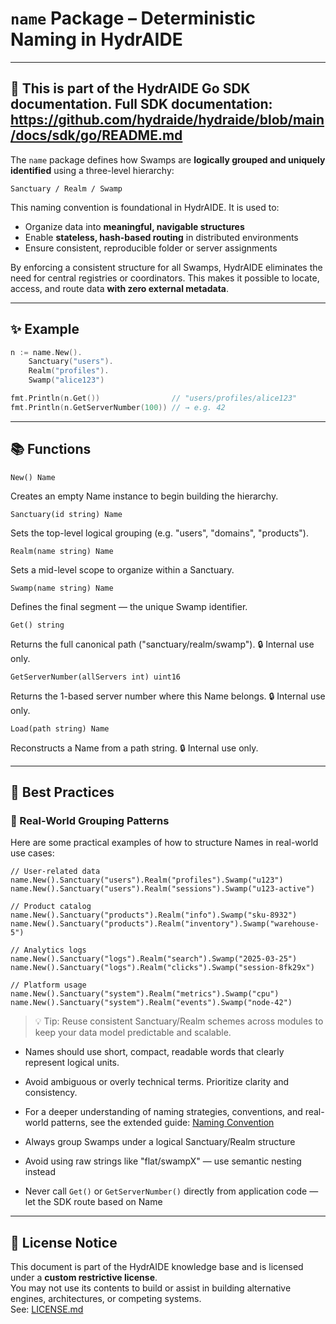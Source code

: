 # `name` Package – Deterministic Naming in HydrAIDE

---
📘 This is part of the HydrAIDE Go SDK documentation.
Full SDK documentation: https://github.com/hydraide/hydraide/blob/main/docs/sdk/go/README.md
---

The `name` package defines how Swamps are **logically grouped and uniquely identified** using a three-level hierarchy:

```
Sanctuary / Realm / Swamp
```

This naming convention is foundational in HydrAIDE. It is used to:
- Organize data into **meaningful, navigable structures**
- Enable **stateless, hash-based routing** in distributed environments
- Ensure consistent, reproducible folder or server assignments

By enforcing a consistent structure for all Swamps, HydrAIDE eliminates the need for central registries or coordinators. This makes it possible to locate, access, and route data **with zero external metadata**.

---

## ✨ Example

```go
n := name.New().
    Sanctuary("users").
    Realm("profiles").
    Swamp("alice123")

fmt.Println(n.Get())                // "users/profiles/alice123"
fmt.Println(n.GetServerNumber(100)) // → e.g. 42
```

---

## 📚 Functions

```text
New() Name
```
Creates an empty Name instance to begin building the hierarchy.

```text
Sanctuary(id string) Name
```
Sets the top-level logical grouping (e.g. "users", "domains", "products").

```text
Realm(name string) Name
```
Sets a mid-level scope to organize within a Sanctuary.

```text
Swamp(name string) Name
```
Defines the final segment — the unique Swamp identifier.

```text
Get() string
```
Returns the full canonical path ("sanctuary/realm/swamp").
🔒 Internal use only.

```text
GetServerNumber(allServers int) uint16
```
Returns the 1-based server number where this Name belongs.
🔒 Internal use only.

```text
Load(path string) Name
```
Reconstructs a Name from a path string.
🔒 Internal use only.

---

## 🧠 Best Practices

### 🧩 Real-World Grouping Patterns

Here are some practical examples of how to structure Names in real-world use cases:

```text
// User-related data
name.New().Sanctuary("users").Realm("profiles").Swamp("u123")
name.New().Sanctuary("users").Realm("sessions").Swamp("u123-active")

// Product catalog
name.New().Sanctuary("products").Realm("info").Swamp("sku-8932")
name.New().Sanctuary("products").Realm("inventory").Swamp("warehouse-5")

// Analytics logs
name.New().Sanctuary("logs").Realm("search").Swamp("2025-03-25")
name.New().Sanctuary("logs").Realm("clicks").Swamp("session-8fk29x")

// Platform usage
name.New().Sanctuary("system").Realm("metrics").Swamp("cpu")
name.New().Sanctuary("system").Realm("events").Swamp("node-42")
```

> 💡 Tip: Reuse consistent Sanctuary/Realm schemes across modules to keep your data model predictable and scalable.

- Names should use short, compact, readable words that clearly represent logical units.
- Avoid ambiguous or overly technical terms. Prioritize clarity and consistency.
- For a deeper understanding of naming strategies, conventions, and real-world patterns, see the extended guide: [Naming Convention](https://github.com/hydraide/hydraide/blob/main/docs/thinking-in-hydraide/naming-convention.md)

- Always group Swamps under a logical Sanctuary/Realm structure
- Avoid using raw strings like "flat/swampX" — use semantic nesting instead
- Never call `Get()` or `GetServerNumber()` directly from application code — let the SDK route based on Name

---

## 📄 License Notice
This document is part of the HydrAIDE knowledge base and is licensed under a **custom restrictive license**.  
You may not use its contents to build or assist in building alternative engines, architectures, or competing systems.  
See: [LICENSE.md](https://github.com/hydraide/hydraide/blob/main/LICENSE.md)
